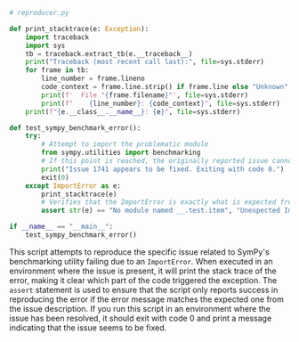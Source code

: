 ```python
# reproducer.py

def print_stacktrace(e: Exception):
    import traceback
    import sys
    tb = traceback.extract_tb(e.__traceback__)
    print("Traceback (most recent call last):", file=sys.stderr)
    for frame in tb:
        line_number = frame.lineno
        code_context = frame.line.strip() if frame.line else "Unknown"
        print(f'  File "{frame.filename}"', file=sys.stderr)
        print(f"    {line_number}: {code_context}", file=sys.stderr)
    print(f"{e.__class__.__name__}: {e}", file=sys.stderr)

def test_sympy_benchmark_error():
    try:
        # Attempt to import the problematic module
        from sympy.utilities import benchmarking
        # If this point is reached, the originally reported issue cannot be reproduced.
        print("Issue 1741 appears to be fixed. Exiting with code 0.")
        exit(0)
    except ImportError as e:
        print_stacktrace(e)
        # Verifies that the ImportError is exactly what is expected from the issue description
        assert str(e) == "No module named __.test.item", "Unexpected ImportError message."

if __name__ == "__main__":
    test_sympy_benchmark_error()
```

This script attempts to reproduce the specific issue related to SymPy's benchmarking utility failing due to an `ImportError`. When executed in an environment where the issue is present, it will print the stack trace of the error, making it clear which part of the code triggered the exception. The `assert` statement is used to ensure that the script only reports success in reproducing the error if the error message matches the expected one from the issue description. If you run this script in an environment where the issue has been resolved, it should exit with code 0 and print a message indicating that the issue seems to be fixed.